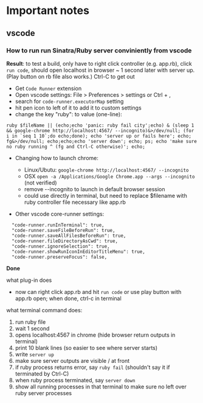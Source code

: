 # Important notes

## vscode

### How to run run Sinatra/Ruby server conviniently from vscode

**Result**: to test a build, only have to right click controller (e.g. app.rb), click `run code`, should open localhost in browser ~ 1 second later with server up. (Play button on rb file also works.) Ctrl-C to get out

* Get `Code Runner` extension
* Open vscode settings: File > Preferences > settings or Ctrl + ,
* search for `code-runner.executorMap` setting
* hit pen icon to left of it to add it to custom settings
* change the key "ruby": to value (one-line):

``
  ruby $fileName || (echo;echo 'panic: ruby fail city';echo) & (sleep 1 && google-chrome http://localhost:4567/ --incognito)&>/dev/null; (for i in `seq 1 10`;do echo;done); echo 'server up or fails here'; echo; fg&>/dev/null; echo;echo;echo 'server down'; echo; ps; echo 'make sure no ruby running ^ (fg and Ctrl-C otherwise)'; echo;
``

  * Changing how to launch chrome:
    * Linux/Ubutu: `google-chrome http://localhost:4567/ --incognito`
    * OSX `open -a /Applications/Google Chrome.app --args --incognito` (not verified)
    * remove --incognito to launch in default browser session
    * could use directly in terminal, but need to replace $filename with ruby controller file necessary like app.rb

* Other vscode core-runner settings:
```
  "code-runner.runInTerminal": true,
  "code-runner.saveFileBeforeRun": true,
  "code-runner.saveAllFilesBeforeRun": true,
  "code-runner.fileDirectoryAsCwd": true,
  "code-runner.ignoreSelection": true,
  "code-runner.showRunIconInEditorTitleMenu": true,
  "code-runner.preserveFocus": false,
```

**Done**

what plug-in does

  * now can right click app.rb and hit `run code` or use play button with app.rb open; when done, ctrl-c in terminal

what terminal command does:

1. run ruby file
2. wait 1 second
3. opens localhost:4567 in chrome (hide browser return outputs in terminal)
4. print 10 blank lines (so easier to see where server starts)
5. write `server up`
6. make sure server outputs are visible / at front
7. if ruby process returns error, say `ruby fail` (shouldn't say it if terminated by Ctrl-C)
8. when ruby process terminated, say `server down`
9. show all running processes in that terminal to make sure no left over ruby server processes

